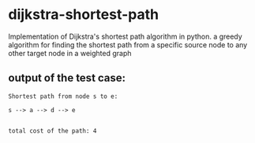# dijkstra-shortest-path
Implementation of Dijkstra's shortest path algorithm in python. a greedy algorithm for finding the shortest path from a specific source node to any other target node in a weighted graph


## output of the test case:

```
Shortest path from node s to e:

s --> a --> d --> e


total cost of the path: 4
```
